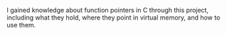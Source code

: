 I gained knowledge about function pointers in C through this project, including what they hold, where they point in virtual memory, and how to use them.
